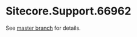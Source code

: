 # Sitecore.Support.66962

See [master branch](https://github.com/sitecoresupport/Sitecore.Support.66962) for details.
